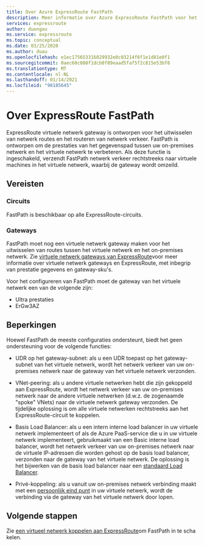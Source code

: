 ```yaml
---
title: Over Azure ExpressRoute FastPath
description: Meer informatie over Azure ExpressRoute FastPath voor het verzenden van netwerk verkeer door de gateway over te slaan
services: expressroute
author: duongau
ms.service: expressroute
ms.topic: conceptual
ms.date: 03/25/2020
ms.author: duau
ms.openlocfilehash: e1ec175653316029932e0c03214f6f1e1d81e0f1
ms.sourcegitcommit: 0aec60c088f1dcb0f89eaad5faf5f2c815e53bf8
ms.translationtype: MT
ms.contentlocale: nl-NL
ms.lasthandoff: 01/14/2021
ms.locfileid: "98185645"
---
```

# <a name="about-expressroute-fastpath"></a>Over ExpressRoute FastPath

ExpressRoute virtuele netwerk gateway is ontworpen voor het uitwisselen van netwerk routes en het routeren van netwerk verkeer. FastPath is ontworpen om de prestaties van het gegevenspad tussen uw on-premises netwerk en het virtuele netwerk te verbeteren. Als deze functie is ingeschakeld, verzendt FastPath netwerk verkeer rechtstreeks naar virtuele machines in het virtuele netwerk, waarbij de gateway wordt omzeild.

## <a name="requirements"></a>Vereisten

### <a name="circuits"></a>Circuits

FastPath is beschikbaar op alle ExpressRoute-circuits.

### <a name="gateways"></a>Gateways

FastPath moet nog een virtuele netwerk gateway maken voor het uitwisselen van routes tussen het virtuele netwerk en het on-premises netwerk. Zie [virtuele netwerk gateways van ExpressRoute](expressroute-about-virtual-network-gateways.md)voor meer informatie over virtuele netwerk gateways en ExpressRoute, met inbegrip van prestatie gegevens en gateway-sku's.

Voor het configureren van FastPath moet de gateway van het virtuele netwerk een van de volgende zijn:

* Ultra prestaties
* ErGw3AZ

## <a name="limitations"></a>Beperkingen

Hoewel FastPath de meeste configuraties ondersteunt, biedt het geen ondersteuning voor de volgende functies:

* UDR op het gateway-subnet: als u een UDR toepast op het gateway-subnet van het virtuele netwerk, wordt het netwerk verkeer van uw on-premises netwerk naar de gateway van het virtuele netwerk verzonden.

* VNet-peering: als u andere virtuele netwerken hebt die zijn gekoppeld aan ExpressRoute, wordt het netwerk verkeer van uw on-premises netwerk naar de andere virtuele netwerken (d.w.z. de zogenaamde "spoke" VNets) naar de virtuele netwerk gateway verzonden. De tijdelijke oplossing is om alle virtuele netwerken rechtstreeks aan het ExpressRoute-circuit te koppelen.

* Basis Load Balancer: als u een intern interne load balancer in uw virtuele netwerk implementeert of als de Azure PaaS-service die u in uw virtuele netwerk implementeert, gebruikmaakt van een Basic interne load balancer, wordt het netwerk verkeer van uw on-premises netwerk naar de virtuele IP-adressen die worden gehost op de basis load balancer, verzonden naar de gateway van het virtuele netwerk. De oplossing is het bijwerken van de basis load balancer naar een [standaard Load Balancer](../load-balancer/load-balancer-overview.md).

* Privé-koppeling: als u vanuit uw on-premises netwerk verbinding maakt met een [persoonlijk eind punt](../private-link/private-link-overview.md) in uw virtuele netwerk, wordt de verbinding via de gateway van het virtuele netwerk door lopen.
 
## <a name="next-steps"></a>Volgende stappen

Zie [een virtueel netwerk koppelen aan ExpressRoute](expressroute-howto-linkvnet-arm.md#configure-expressroute-fastpath)om FastPath in te scha kelen.
